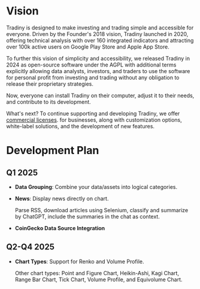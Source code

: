 # Vision

Tradiny is designed to make investing and trading simple and accessible for everyone.
Driven by the Founder's 2018 vision, Tradiny launched in 2020, offering technical analysis with over 160 integrated indicators and attracting over 100k active users on Google Play Store and Apple App Store.

To further this vision of simplicity and accessibility, we released Tradiny in 2024 as open-source software under the AGPL with additional terms explicitly allowing data analysts, investors, and traders to use the software for personal profit from investing and trading without any obligation to release their proprietary strategies.

Now, everyone can install Tradiny on their computer, adjust it to their needs, and contribute to its development.

What's next? To continue supporting and developing Tradiny, we offer [commercial licenses](license.md). for businesses, along with customization options, white-label solutions, and the development of new features.

# Development Plan

## Q1 2025

- **Data Grouping**: Combine your data/assets into logical categories.

- **News**: Display news directly on chart.

    Parse RSS, download articles using Selenium, classify and summarize by ChatGPT, include the summaries in the chat as context.

- **CoinGecko Data Source Integration**

## Q2-Q4 2025

- **Chart Types**: Support for Renko and Volume Profile.

    Other chart types: Point and Figure Chart, Heikin-Ashi, Kagi Chart, Range Bar Chart, Tick Chart, Volume Profile, and Equivolume Chart.
